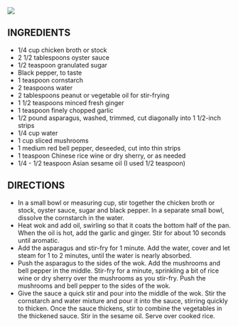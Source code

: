 ![](../Images/db124dd4-0d29-409f-8704-2843da8ce01f.jpg)

## INGREDIENTS
- 1/4 cup chicken broth or stock
- 2 1/2 tablespoons oyster sauce
- 1/2 teaspoon granulated sugar
- Black pepper, to taste
- 1 teaspoon cornstarch
- 2 teaspoons water
- 2 tablespoons peanut or vegetable oil for stir-frying
- 1 1/2 teaspoons minced fresh ginger
- 1 teaspoon finely chopped garlic
- 1/2 pound asparagus, washed, trimmed, cut diagonally into 1 1/2-inch strips
- 1/4 cup water
- 1 cup sliced mushrooms
- 1 medium red bell pepper, deseeded, cut into thin strips
- 1 teaspoon Chinese rice wine or dry sherry, or as needed
- 1/4 - 1/2 teaspoon Asian sesame oil (I used 1/2 teaspoon)

## DIRECTIONS
- In a small bowl or measuring cup, stir together the chicken broth or stock, oyster sauce, sugar and black pepper. In a separate small bowl, dissolve the cornstarch in the water.
- Heat wok and add oil, swirling so that it coats the bottom half of the pan. When the oil is hot, add the garlic and ginger. Stir for about 10 seconds until aromatic.
- Add the asparagus and stir-fry for 1 minute. Add the water, cover and let steam for 1 to 2 minutes, until the water is nearly absorbed.
- Push the asparagus to the sides of the wok. Add the mushrooms and bell pepper in the middle. Stir-fry for a minute, sprinkling a bit of rice wine or dry sherry over the mushrooms as you stir-fry. Push the mushrooms and bell pepper to the sides of the wok.
- Give the sauce a quick stir and pour into the middle of the wok. Stir the cornstarch and water mixture and pour it into the sauce, stirring quickly to thicken. Once the sauce thickens, stir to combine the vegetables in the thickened sauce. Stir in the sesame oil. Serve over cooked rice.
